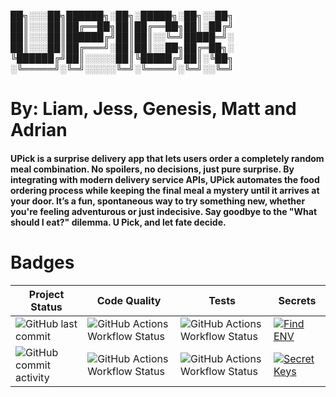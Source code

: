 
██╗░░░██╗██████╗░██╗░█████╗░██╗░░██╗
██║░░░██║██╔══██╗██║██╔══██╗██║░██╔╝
██║░░░██║██████╔╝██║██║░░╚═╝█████═╝░
██║░░░██║██╔═══╝░██║██║░░██╗██╔═██╗░
╚██████╔╝██║░░░░░██║╚█████╔╝██║░╚██╗
░╚═════╝░╚═╝░░░░░╚═╝░╚════╝░╚═╝░░╚═╝

# By: Liam, Jess, Genesis, Matt and Adrian


#### UPick is a surprise delivery app that lets users order a completely random meal combination. No spoilers, no decisions, just pure surprise. By integrating with modern delivery service APIs, UPick automates the food ordering process while keeping the final meal a mystery until it arrives at your door. It’s a fun, spontaneous way to try something new, whether you're feeling adventurous or just indecisive. Say goodbye to the "What should I eat?" dilemma. U Pick, and let fate decide.




# Badges
| Project Status | Code Quality | Tests | Secrets |
|--------|--------|--------|--------|
| ![GitHub last commit](https://img.shields.io/github/last-commit/LGugs3/Surprise-Delivery-App) | ![GitHub Actions Workflow Status](https://img.shields.io/github/actions/workflow/status/LGugs3/Surprise-Delivery-App/codeql.yml?event=schedule&label=Schedule%20CodeQL) | ![GitHub Actions Workflow Status](https://img.shields.io/github/actions/workflow/status/LGugs3/Surprise-Delivery-App/flutterTests.yml?event=schedule&label=Scheduled%20Tests) | [![Find ENV](https://github.com/LGugs3/Surprise-Delivery-App/actions/workflows/findEnv.yml/badge.svg)](https://github.com/LGugs3/Surprise-Delivery-App/actions/workflows/findEnv.yml) |
| ![GitHub commit activity](https://img.shields.io/github/commit-activity/w/LGugs3/Surprise-Delivery-App) | ![GitHub Actions Workflow Status](https://img.shields.io/github/actions/workflow/status/LGugs3/Surprise-Delivery-App/codeql.yml?event=pull_request&label=Latest%20CodeQL%20PR) | ![GitHub Actions Workflow Status](https://img.shields.io/github/actions/workflow/status/LGugs3/Surprise-Delivery-App/flutterTests.yml?event=pull_request&label=Latest%20PR%20Test) | [![Secret Keys](https://github.com/LGugs3/Surprise-Delivery-App/actions/workflows/findSecretKeys.yml/badge.svg)](https://github.com/LGugs3/Surprise-Delivery-App/actions/workflows/findSecretKeys.yml) | 